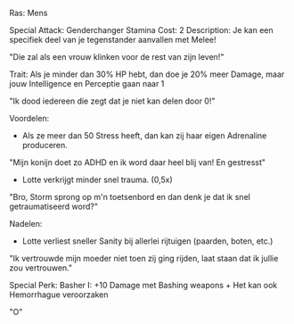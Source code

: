 Ras: Mens

Special Attack: Genderchanger
	Stamina Cost: 2
	Description: Je kan een specifiek deel van je tegenstander aanvallen met Melee!

"Die zal als een vrouw klinken voor de rest van zijn leven!"

Trait: Als je minder dan 30% HP hebt, dan doe je 20% meer Damage, maar jouw Intelligence en Perceptie gaan naar 1

"Ik dood iedereen die zegt dat je niet kan delen door 0!"

Voordelen:

- Als ze meer dan 50 Stress heeft, dan kan zij haar eigen Adrenaline produceren.

"Mijn konijn doet zo ADHD en ik word daar heel blij van! En gestresst"

- Lotte verkrijgt minder snel trauma. (0,5x)

"Bro, Storm sprong op m'n toetsenbord en dan denk je dat ik snel getraumatiseerd word?"

Nadelen:

- Lotte verliest sneller Sanity bij allerlei rijtuigen (paarden, boten, etc.)

"Ik vertrouwde mijn moeder niet toen zij ging rijden, laat staan dat ik jullie zou vertrouwen."

Special Perk: Basher
	I: +10 Damage met Bashing weapons
	+ Het kan ook Hemorrhague veroorzaken

"O"
